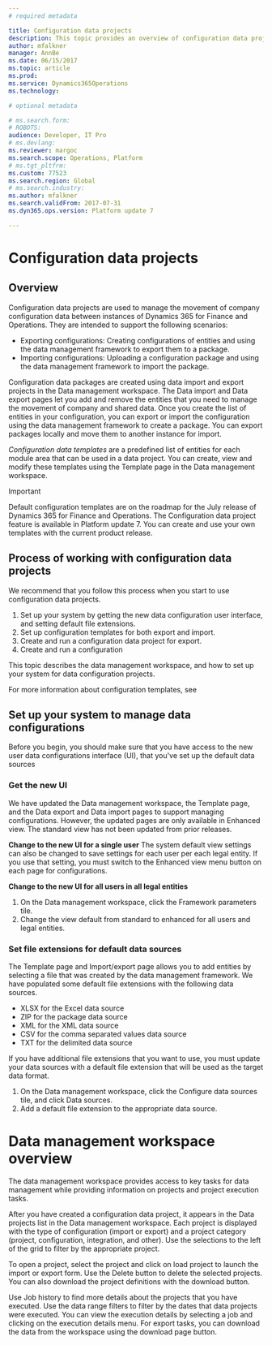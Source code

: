 ```yaml
---
# required metadata

title: Configuration data projects
description: This topic provides an overview of configuration data projects, configuration data templates, and the process for using them  to move company configuration data between instances of Dynamics 365 for Operations.
author: mfalkner
manager: AnnBe
ms.date: 06/15/2017
ms.topic: article
ms.prod: 
ms.service: Dynamics365Operations
ms.technology: 

# optional metadata

# ms.search.form: 
# ROBOTS: 
audience: Developer, IT Pro
# ms.devlang: 
ms.reviewer: margoc
ms.search.scope: Operations, Platform
# ms.tgt_pltfrm: 
ms.custom: 77523
ms.search.region: Global
# ms.search.industry: 
ms.author: mfalkner
ms.search.validFrom: 2017-07-31
ms.dyn365.ops.version: Platform update 7

---
```

# Configuration data projects

## Overview

Configuration data projects are used to manage the movement of company configuration
data between instances of Dynamics 365 for Finance and Operations. They are intended to support the following scenarios:
-   Exporting configurations: Creating configurations of
    entities and using the data management framework to export them to a package.
-   Importing configurations: Uploading a configuration package and using the data management
    framework to import the package.

Configuration data packages are created using data import and export projects in the Data management workspace. The Data import and Data export pages let you add and remove the entities that you need to manage the movement of company and shared data. Once you create the list of entities in your configuration, you can export or import the configuration using the data management framework to create a package. You can export packages locally and move them to another instance for import. 

*Configuration data templates* are a predefined list of entities for each module area that can be used in a data project. You can create, view and modify these templates using the Template page in the Data management workspace.

> [!IMPORTANT]
> Default configuration templates are on the roadmap for the July release of Dynamics 365 for Finance and Operations. The Configuration data project feature is available in Platform update 7. You can create and use your own templates with the current product release.  

## Process of working with configuration data projects
We recommend that you follow this process when you start to use configuration data projects. 
1. Set up your system by getting the new data configuration user interface, and setting default file extensions.
2. Set up configuration templates for both export and import. 
3. Create and run a configuration data project for export.
4. Create and run a configuration 

This topic describes the data management workspace, and how to set up your system for data configuration projects. 

For more information about configuration templates, see 


## Set up your system to manage data configurations
Before you begin, you should make sure that you have access to the new user data configurations interface (UI), that you've set up the default data sources 

### Get the new UI

We have updated the Data management workspace, the Template page, and the Data export and Data import
pages to support managing configurations. However, the updated pages are only available in Enhanced view.
The standard view has not been updated from prior releases. 

**Change to the new UI for a single user**
The system default view settings can also be changed to save settings for each user per each legal entity.
If you use that setting, you must switch to the Enhanced
view menu button on each page for configurations.

**Change to the new UI for all users in all legal entities**
1. On the Data management workspace, click the Framework parameters tile. 
2. Change the view default from standard to enhanced for all users and legal entities.

### Set file extensions for default data sources

The Template page and Import/export page allows you to add entities
by selecting a file that was created by the data management framework. We have populated some default file extensions with 
the following data sources. 
-   XLSX for the Excel data source
-   ZIP for the package data source
-   XML for the XML data source
-   CSV for the comma separated values data source
-   TXT for the delimited data source

If you have additional file extensions that you want to use, you must update your data sources with
a default file extension that will be used as the target data format.
1. On the Data management workspace, click the Configure data sources tile, and click Data sources.
2. Add a default file extension to the appropriate data source. 

# Data management workspace overview
The data management workspace provides access to key tasks for data management while providing information on projects
and project execution tasks. 

After you have created a configuration data project, it appears in the Data projects list in the Data management workspace.
Each project is displayed with the type of configuration (import or export) and a project category (project, configuration, integration, and other). Use the selections to the left of the grid to filter by the appropriate project. 

To open a project, select the project and click on load project to launch the import or export form. Use the Delete button to delete the selected projects. You can also download the project definitions with the download button.

Use Job history to find more details about the projects that you have executed. Use the data range filters to filter by the dates that data projects were executed. You can view the execution details by selecting a job and clicking on the execution details menu.
For export tasks, you can download the data from the workspace using the download page button.


